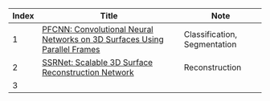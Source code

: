 | Index | Title | Note |
|----|----|----|
|1|[PFCNN: Convolutional Neural Networks on 3D Surfaces Using Parallel Frames](https://openaccess.thecvf.com/content_CVPR_2020/papers/Yang_PFCNN_Convolutional_Neural_Networks_on_3D_Surfaces_Using_Parallel_Frames_CVPR_2020_paper.pdf)|Classification, Segmentation|
|2|[SSRNet: Scalable 3D Surface Reconstruction Network](https://openaccess.thecvf.com/content_CVPR_2020/papers/Mi_SSRNet_Scalable_3D_Surface_Reconstruction_Network_CVPR_2020_paper.pdf)|Reconstruction|
|3|||
